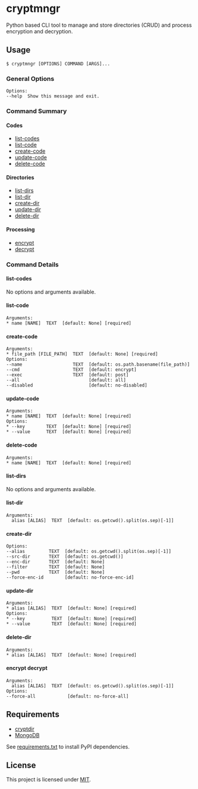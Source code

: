 # cryptmngr

Python based CLI tool to manage and store directories (CRUD) and process encryption and decryption.

## Usage

    $ cryptmngr [OPTIONS] COMMAND [ARGS]...

### General Options

```
Options:
--help  Show this message and exit.
```

### Command Summary

#### Codes

* [list-codes](#list-codes)
* [list-code](#list-code)
* [create-code](#create-code)
* [update-code](#update-code)
* [delete-code](#delete-code)

#### Directories

* [list-dirs](#list-dirs)
* [list-dir](#list-dir)
* [create-dir](#create-dir)
* [update-dir](#update-dir)
* [delete-dir](#delete-dir)


#### Processing

* [encrypt](#encrypt-decrypt)
* [decrypt](#encrypt-decrypt)

### Command Details

#### list-codes

No options and arguments available.

#### list-code

```
Arguments:
* name [NAME]  TEXT  [default: None] [required]
```

#### create-code

```
Arguments:
* file_path [FILE_PATH]  TEXT  [default: None] [required]
Options:
--name                   TEXT  [default: os.path.basename(file_path)]
--cmd                    TEXT  [default: encrypt]
--exec                   TEXT  [default: post]
--all                          [default: all]
--disabled                     [default: no-disabled]
```

#### update-code

```
Arguments:
* name [NAME]  TEXT  [default: None] [required]
Options:
* --key        TEXT  [default: None] [required]
* --value      TEXT  [default: None] [required]
```

#### delete-code

```
Arguments:
* name [NAME]  TEXT  [default: None] [required]
```

#### list-dirs

No options and arguments available.

#### list-dir

```
Arguments:
  alias [ALIAS]  TEXT  [default: os.getcwd().split(os.sep)[-1]]
```

#### create-dir

```
Options:
--alias         TEXT  [default: os.getcwd().split(os.sep)[-1]]
--src-dir       TEXT  [default: os.getcwd()]
--enc-dir       TEXT  [default: None]
--filter        TEXT  [default: None]
--pwd           TEXT  [default: None]
--force-enc-id        [default: no-force-enc-id]
```

#### update-dir

```
Arguments:
* alias [ALIAS]  TEXT  [default: None] [required]
Options:
* --key          TEXT  [default: None] [required]
* --value        TEXT  [default: None] [required]
```

#### delete-dir

```
Arguments:
* alias [ALIAS]  TEXT  [default: None] [required]
```

#### encrypt decrypt

```
Arguments:
  alias [ALIAS]  TEXT  [default: os.getcwd().split(os.sep)[-1]]
Options:
--force-all            [default: no-force-all]
```

## Requirements

- [cryptdir](https://github.com/aoephtua/cryptdir)
- [MongoDB](https://github.com/mongodb/mongo)

See [requirements.txt](https://github.com/aoephtua/cryptmngr/blob/main/requirements.txt) to install PyPI dependencies.

## License

This project is licensed under [MIT](https://github.com/aoephtua/cryptmngr/blob/main/LICENSE).